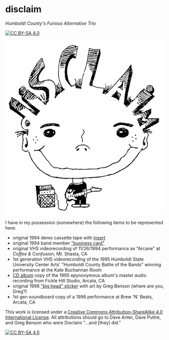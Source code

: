 # disclaim
_Humboldt County's Furious Alternative Trio_

[![CC BY-SA 4.0][cc-by-sa-shield]][cc-by-sa]

![big-head][big-head]

I have in my possession (somewhere) the following items to be represented here:
* original 1994 demo cassette tape with [insert](https://github.com/iLPdev/disclaim/blob/main/diSCLAiM_sticker_full.jpg)
* original 1994 band member ["business card"](https://github.com/iLPdev/disclaim/blob/main/diSCLAiM_business_card.jpg)
* original VHS videorecording of 11/26/1994 performance as "Arcane" at _Coffee & Confusion_, Mt. Shasta, CA
* 1st generation VHS videorecording of the 1995 Humboldt State University Center Arts' "Humboldt County Battle of the Bands" winning performance at the Kate Buchannan Room
* [CD album](https://github.com/iLPdev/disclaim/tree/main/audio/CD/raw) copy of the 1995 epynonymous album's master audio recording from Fickle Hill Studio, Arcata, CA
* original 1996 ["big head" sticker](https://github.com/iLPdev/disclaim/blob/main/diSCLAiM_sticker_full.jpg) with art by Greg Benson (where are you, Greg?)
* 1st gen soundboard copy of a 1996 performance at Brew 'N' Beats, Arcata, CA

This work is licensed under a
[Creative Commons Attribution-ShareAlike 4.0 International License][cc-by-sa]. All attributions should go to Dave Anter, Dave Puttre, and Greg Benson who were Disclaim "...and [they] did."

[![CC BY-SA 4.0][cc-by-sa-image]][cc-by-sa]

[big-head]: https://github.com/iLPdev/disclaim/blob/main/diSCLAiM_sticker_full.jpg
[cc-by-sa]: http://creativecommons.org/licenses/by-sa/4.0/
[cc-by-sa-image]: https://licensebuttons.net/l/by-sa/4.0/88x31.png
[cc-by-sa-shield]: https://img.shields.io/badge/License-CC%20BY--SA%204.0-lightgrey.svg
